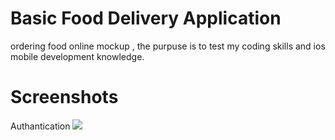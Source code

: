 #  Basic Food Delivery Application

ordering food online mockup , the purpuse is to test my coding skills and ios mobile development knowledge.



# Screenshots

Authantication 
![](/Resources/Screenshots/Launch.png)
